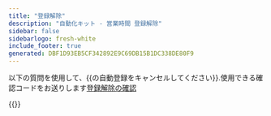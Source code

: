 ```yaml
---
title: "登録解除"
description: "自動化キット - 営業時間 登録解除"
sidebar: false
sidebarlogo: fresh-white
include_footer: true
generated: DBF1D93EB5CF342892E9C69DB15B1DC338DE80F9
---
```


以下の質問を使用して、{{の自動登録をキャンセルしてください<product-name>}}.使用できる確認コードをお送りします[登録解除の確認](/ja/office-hours/unregister-confirm)

{{<questions name="/content/ja/office-hours/unregister.json" completed="登録解除の質問にご記入いただきありがとうございます" shownavigationbuttons="false" locale="ja">}}
